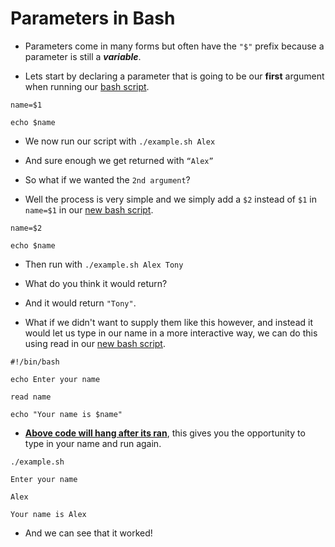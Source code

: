 # Parameters in Bash

- Parameters come in many forms but often have the `"$"` prefix because a parameter is still a ***variable***.

- Lets start by declaring a parameter that is going to be our **first** argument when running our [bash script](https://github.com/ShubhamJagtap2000/Bash-Scripting/blob/main/04%20-%20Parameters/Scripts/1stArgument.sh).

```
name=$1

echo $name
```

- We now run our script with `./example.sh Alex`

- And sure enough we get returned with `“Alex”`


- So what if we wanted the `2nd argument`? 

- Well the process is very simple and we simply add a `$2` instead of `$1` in `name=$1` in our [new bash script](https://github.com/ShubhamJagtap2000/Bash-Scripting/blob/main/04%20-%20Parameters/Scripts/2ndArgument.sh).

```
name=$2

echo $name
```

- Then run with `./example.sh Alex Tony`

- What do you think it would return?

- And it would return `"Tony"`.

- What if we didn't want to supply them like this however, and instead it would let us type in our name in a more interactive way, we can do this using read in our [new bash script](https://github.com/ShubhamJagtap2000/Bash-Scripting/blob/main/04%20-%20Parameters/Scripts/hang.sh).

```
#!/bin/bash

echo Enter your name

read name

echo "Your name is $name"
```

- **<ins>Above code will hang after its ran</ins>**, this gives you the opportunity to type in your name and run again.

```
./example.sh

Enter your name

Alex

Your name is Alex
```

- And we can see that it worked!



